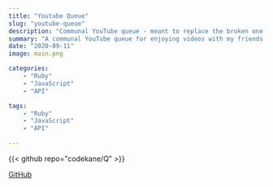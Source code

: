 ```yaml
---
title: "Youtube Queue"
slug: "youtube-queue"
description: "Communal YouTube queue - meant to replace the broken one in ezcapechat, so I could resume sharing music with my friends."
summary: "A communal YouTube queue for enjoying videos with my friends, created after the existing feature on ezcapechat stopped working. Built using Ruby/JavaScript. Built using Ruby and JavaScript."
date: "2020-09-11"
image: main.png

categories:
    - "Ruby"
    - "JavaScript"
    - "API"

tags:
    - "Ruby"
    - "JavaScript"
    - "API"

---
```

{{< github repo="codekane/Q" >}}

[GitHub](https://github.com/codekane/Q)
